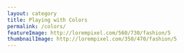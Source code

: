 ```yaml
---
layout: category
title: Playing with Colors
permalink: /colors/
featureImage: http://lorempixel.com/560/730/fashion/5
thumbnailImage: http://lorempixel.com/350/470/fashion/5
---
```


